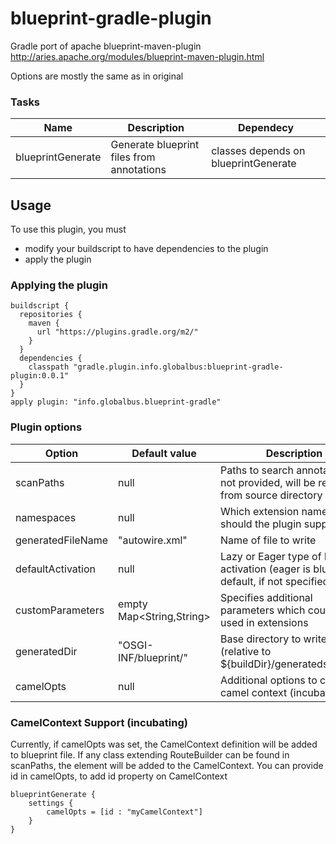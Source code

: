 blueprint-gradle-plugin
=========
Gradle port of apache blueprint-maven-plugin
http://aries.apache.org/modules/blueprint-maven-plugin.html

Options are mostly the same as in original


### Tasks

| Name | Description | Dependecy |
| ---- | ----------- | --------- |
| blueprintGenerate | Generate blueprint files from annotations | classes depends on blueprintGenerate |

## Usage

To use this plugin, you must
- modify your buildscript to have dependencies to the plugin
- apply the plugin

### Applying the plugin

    buildscript {
      repositories {
        maven {
          url "https://plugins.gradle.org/m2/"
        }
      }
      dependencies {
        classpath "gradle.plugin.info.globalbus:blueprint-gradle-plugin:0.0.1"
      }
    }
    apply plugin: "info.globalbus.blueprint-gradle"
    
### Plugin options

| Option | Default value | Description |
| ------ | ------------- | ----------- |
| scanPaths | null | Paths to search annotations. If not provided, will be resolved from source directory
| namespaces | null | Which extension namespaces should the plugin support |
| generatedFileName | "autowire.xml" | Name of file to write |
| defaultActivation | null | Lazy or Eager type of blueprint activation (eager is blueprint default, if not specified) |
| customParameters | empty Map<String,String> | Specifies additional parameters which could be used in extensions |
| generatedDir | "OSGI-INF/blueprint/" | Base directory to write into (relative to ${buildDir}/generatedsources/) |
| camelOpts | null | Additional options to configure camel context (incubating) |

### CamelContext Support (incubating)
Currently, if camelOpts was set, the CamelContext definition will be added to blueprint file. 
If any class extending RouteBuilder can be found in scanPaths, the <package> element will be added to the CamelContext.
You can provide id in camelOpts, to add id property on CamelContext

	blueprintGenerate {
		settings {
			camelOpts = [id : "myCamelContext"]
		}
	}
